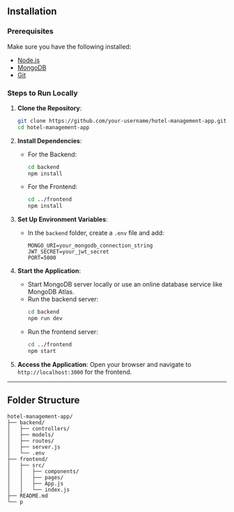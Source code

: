 ## Installation

### Prerequisites
Make sure you have the following installed:
- [Node.js](https://nodejs.org/)
- [MongoDB](https://www.mongodb.com/try/download/community)
- [Git](https://git-scm.com/)

### Steps to Run Locally
1. **Clone the Repository**:
   ```bash
   git clone https://github.com/your-username/hotel-management-app.git
   cd hotel-management-app
   ```

2. **Install Dependencies**:
   - For the Backend:
     ```bash
     cd backend
     npm install
     ```
   - For the Frontend:
     ```bash
     cd ../frontend
     npm install
     ```

3. **Set Up Environment Variables**:
   - In the `backend` folder, create a `.env` file and add:
     ```env
     MONGO_URI=your_mongodb_connection_string
     JWT_SECRET=your_jwt_secret
     PORT=5000
     ```

4. **Start the Application**:
   - Start MongoDB server locally or use an online database service like MongoDB Atlas.
   - Run the backend server:
     ```bash
     cd backend
     npm run dev
     ```
   - Run the frontend server:
     ```bash
     cd ../frontend
     npm start
     ```

5. **Access the Application**:
   Open your browser and navigate to `http://localhost:3000` for the frontend.

---

## Folder Structure
```
hotel-management-app/
├── backend/
│   ├── controllers/
│   ├── models/
│   ├── routes/
│   ├── server.js
│   └── .env
├── frontend/
│   ├── src/
│   │   ├── components/
│   │   ├── pages/
│   │   ├── App.js
│   │   └── index.js
├── README.md
└── p
